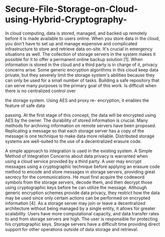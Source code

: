 # Secure-File-Storage-on-Cloud-using-Hybrid-Cryptography-
In cloud computing, data is stored, managed, and
backed up remotely before it is made available to
users online. When you store data in the cloud, you
don't have to set up and manage expensive and
complicated infrastructure to store and retrieve data
on-site. It's crucial in emergency situations as well.
The collection of storage servers in the system
makes it possible for it to offer a permanent online
backup solution [1]. When information is stored in
the cloud and a third party is in charge of it,
privacy concerns arise. Some generic encryption
algorithms in this cloud keep data private, but they
severely limit the storage system's abilities because
they can only be used for a small number of tasks.
Building a safe repository that can serve many
purposes is the primary goal of this work. Is
difficult when there is no centralized control over

the storage system. Using AES and proxy re-
encryption, it enables the feature of safe data

passing. At the first stage of this concept, the data
will be encrypted using AES by the owner. The
durability of stored information is crucial. Many
methods for archiving information on remote
servers have been proposed. Replicating a message
so that each storage server has a copy of the
message is one technique to make data more
reliable. Distributed storage systems are well-suited
to the use of a decentralized erasure code.

A simple approach to integration is used in the
existing system. A Simple Method of Integration
Concerns about data privacy is warranted when
using a cloud service provided by a third party. A
user may encrypt messages using a cryptographic
technique before applying an erasure code method
to encode and store messages in storage servers,
providing great secrecy for the communications.
He must first acquire the codeword symbols from
the storage servers, decode them, and then decrypt
those using cryptographic keys before he can
utilize the message. Although generic encryption
schemes provide data privacy, they restrict how the
data may be used since only certain actions can be
performed on encrypted information [4]. As a
storage server may join or leave a decentralized
architecture without being managed by a single
entity, it allows for greater scalability. Users have
more computational capacity, and data transfer
rates to and from storage servers are high. The user
is responsible for protecting his cryptographic keys.
Storage servers have a difficult time providing
direct support for other operations outside of data
storage and retrieval.

